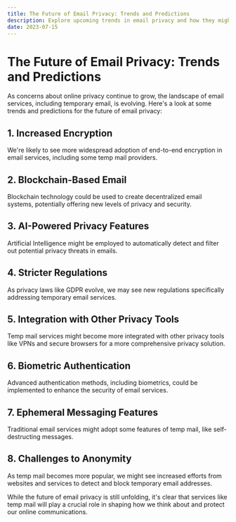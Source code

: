 ```yaml
---
title: The Future of Email Privacy: Trends and Predictions
description: Explore upcoming trends in email privacy and how they might affect temporary email services.
date: 2023-07-15
---
```


# The Future of Email Privacy: Trends and Predictions

As concerns about online privacy continue to grow, the landscape of email services, including temporary email, is evolving. Here's a look at some trends and predictions for the future of email privacy:

## 1. Increased Encryption

We're likely to see more widespread adoption of end-to-end encryption in email services, including some temp mail providers.

## 2. Blockchain-Based Email

Blockchain technology could be used to create decentralized email systems, potentially offering new levels of privacy and security.

## 3. AI-Powered Privacy Features

Artificial Intelligence might be employed to automatically detect and filter out potential privacy threats in emails.

## 4. Stricter Regulations

As privacy laws like GDPR evolve, we may see new regulations specifically addressing temporary email services.

## 5. Integration with Other Privacy Tools

Temp mail services might become more integrated with other privacy tools like VPNs and secure browsers for a more comprehensive privacy solution.

## 6. Biometric Authentication

Advanced authentication methods, including biometrics, could be implemented to enhance the security of email services.

## 7. Ephemeral Messaging Features

Traditional email services might adopt some features of temp mail, like self-destructing messages.

## 8. Challenges to Anonymity

As temp mail becomes more popular, we might see increased efforts from websites and services to detect and block temporary email addresses.

While the future of email privacy is still unfolding, it's clear that services like temp mail will play a crucial role in shaping how we think about and protect our online communications.

